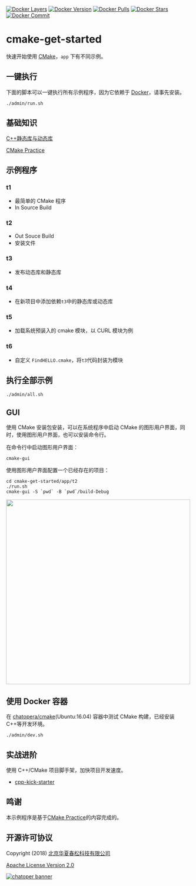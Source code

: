 [![Docker Layers](https://images.microbadger.com/badges/image/chatopera/cmake:3.14.3.svg)](https://microbadger.com/images/chatopera/cmake:3.14.3 "Get your own image badge on microbadger.com") [![Docker Version](https://images.microbadger.com/badges/version/chatopera/cmake:3.14.3.svg)](https://microbadger.com/images/chatopera/cmake:3.14.3 "Get your own version badge on microbadger.com") [![Docker Pulls](https://img.shields.io/docker/pulls/chatopera/cmake.svg)](https://hub.docker.com/r/chatopera/cmake/) [![Docker Stars](https://img.shields.io/docker/stars/chatopera/cmake.svg)](https://hub.docker.com/r/chatopera/cmake/) [![Docker Commit](https://images.microbadger.com/badges/commit/chatopera/cmake:3.14.3.svg)](https://microbadger.com/images/chatopera/cmake:3.14.3 "Get your own commit badge on microbadger.com")

# cmake-get-started

快速开始使用 [CMake](https://cmake.org/)，`app` 下有不同示例。

## 一键执行

下面的脚本可以一键执行所有示例程序，因为它依赖于 [Docker](https://www.docker.com/)，请事先安装。

```
./admin/run.sh
```

## 基础知识

[C++静态库与动态库](https://www.cnblogs.com/skynet/p/3372855.html)

[CMake Practice](./docs/CMakePractice.pdf)

## 示例程序

### t1

- 最简单的 CMake 程序
- In Source Build

### t2

- Out Souce Build
- 安装文件

### t3

- 发布动态库和静态库

### t4

- 在新项目中添加依赖`t3`中的静态库或动态库

### t5

- 加载系统预装入的 cmake 模块，以 CURL 模块为例

### t6

- 自定义 `FindHELLO.cmake`，将`t3`代码封装为模块

## 执行全部示例

```
./admin/all.sh
```

## GUI

使用 CMake 安装包安装，可以在系统程序中启动 CMake 的图形用户界面，同时，使用图形用户界面，也可以安装命令行。

在命令行中启动图形用户界面：

```
cmake-gui
```

使用图形用户界面配置一个已经存在的项目：

```
cd cmake-get-started/app/t2
./run.sh
cmake-gui -S `pwd` -B `pwd`/build-Debug
```

<img src="https://user-images.githubusercontent.com/3538629/57209276-841d3000-700a-11e9-908b-a21d0e79eaa3.png" width="500px" />

## 使用 Docker 容器

在 [chatopera/cmake](https://cloud.docker.com/u/chatopera/repository/docker/chatopera/cmake)(Ubuntu:16.04) 容器中测试 CMake 构建，已经安装 C++等开发环境。

```
./admin/dev.sh
```

## 实战进阶

使用 C++/CMake 项目脚手架，加快项目开发速度。

- [cpp-kick-starter](https://github.com/chatopera/cpp-kick-starter)

## 鸣谢

本示例程序是基于[CMake Practice](http://file.ncnynl.com/ros/CMake%20Practice.pdf)的内容完成的。

## 开源许可协议

Copyright (2018) <a href="https://www.chatopera.com/" target="_blank">北京华夏春松科技有限公司</a>

[Apache License Version 2.0](https://github.com/chatopera/cmake-get-started/blob/master/LICENSE)

[![chatoper banner][co-banner-image]][co-url]

[co-banner-image]: https://user-images.githubusercontent.com/3538629/42383104-da925942-8168-11e8-8195-868d5fcec170.png
[co-url]: https://www.chatopera.com
